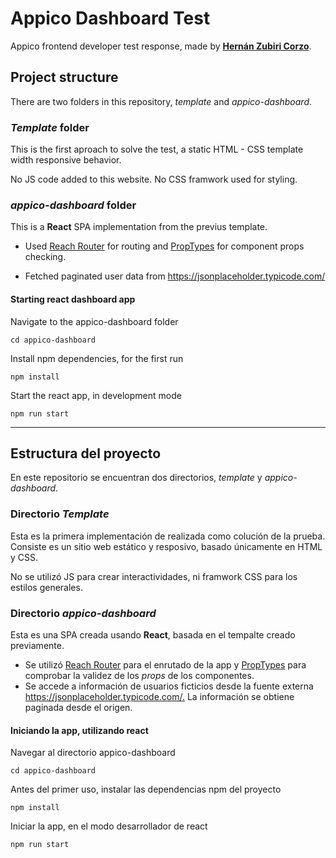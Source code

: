 # Appico Dashboard Test

Appico frontend developer test response, made by [**Hernán Zubiri Corzo**](https://www.linkedin.com/in/hern%C3%A1n-zubiri-corzo-99323a18a/).

## Project structure

There are two folders in this repository, _template_ and _appico-dashboard_.

### _Template_ folder

This is the first aproach to solve the test, a static HTML - CSS template width responsive behavior.

No JS code added to this website. No CSS framwork used for styling.

### _appico-dashboard_ folder

This is a **React** SPA implementation from the previus template.

* Used [Reach Router](https://github.com/reach/router) for routing and [PropTypes](https://github.com/facebook/prop-types) for component props checking.

* Fetched paginated user data from <https://jsonplaceholder.typicode.com/>

#### Starting react dashboard app

Navigate to the appico-dashboard folder

````shell
cd appico-dashboard
````

Install npm dependencies, for the first run

````shell
npm install
````

Start the react app, in development mode

````shell
npm run start
````

-----------------------

## Estructura del proyecto

En este repositorio se encuentran dos directorios, _template_ y _appico-dashboard_.

### Directorio _Template_

Esta es la primera implementación de realizada como colución de la prueba. Consiste es un sitio web estático y resposivo, basado únicamente en HTML y CSS.

No se utilizó JS para crear interactividades, ni framwork CSS para los estilos generales.

### Directorio _appico-dashboard_

Esta es una SPA creada usando **React**, basada en el tempalte creado previamente.

* Se utilizó [Reach Router](https://github.com/reach/router) para el enrutado de la app y [PropTypes](https://github.com/facebook/prop-types) para comprobar la validez de los *props* de los componentes.
* Se accede a información de usuarios ficticios desde la fuente externa <https://jsonplaceholder.typicode.com/.> La información se obtiene paginada desde el origen.

#### Iniciando la app, utilizando react

Navegar al directorio appico-dashboard

````shell
cd appico-dashboard
````

Antes del primer uso, instalar las dependencias npm del proyecto

````shell
npm install
````

Iniciar la app, en el modo desarrollador de react

````shell
npm run start
````
